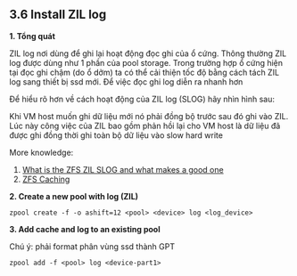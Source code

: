 ## 3.6 Install ZIL log

**1. Tổng quát**

ZIL log nơi dùng để ghi lại hoạt động đọc ghi của ổ cứng. Thông thường ZIL log được dùng như 1 phần của pool storage. Trong trường hợp ổ cứng hiện tại đọc ghi chậm (do ổ dởm) ta có thể cải thiện tốc độ bằng cách tách ZIL log sang thiết bị ssd mới. Để việc đọc ghi log diễn ra nhanh hơn

Để hiểu rõ hơn về cách hoạt động của ZIL log (SLOG) hãy nhìn hình sau:


Khi VM host muốn ghi dữ liệu mới nó phải đồng bộ trước sau đó ghi vào ZIL. Lúc này công việc của ZIL bao gồm phản hồi lại cho VM host là dữ liệu đã được ghi đồng thời ghi toàn bộ dữ liệu vào slow hard write

More knowledge:
1. [What is the ZFS ZIL SLOG and what makes a good one](https://www.servethehome.com/what-is-the-zfs-zil-slog-and-what-makes-a-good-one/)
2. [ZFS Caching](https://www.45drives.com/community/articles/zfs-caching/)

**2. Create a new pool with log (ZIL)**

```
zpool create -f -o ashift=12 <pool> <device> log <log_device>
```
**3. Add cache and log to an existing pool**

Chú ý: phải format phân vùng ssd thành GPT
```
zpool add -f <pool> log <device-part1>
```